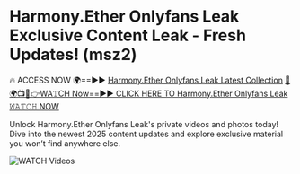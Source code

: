 # Harmony.Ether Onlyfans Leak Exclusive Content Leak - Fresh Updates! (msz2)

🔥 ACCESS NOW 🌍==►► <a href="https://tinyurl.com/3fjeunct" rel="nofollow">Harmony.Ether Onlyfans Leak Latest Collection</a></h3>
[🔴🌍📺📱👉WA𝚃CH Now==►► CLICK HERE TO Harmony.Ether Onlyfans Leak 𝚆𝙰𝚃𝙲𝙷 NOW](https://tinyurl.com/3fjeunct)

Unlock Harmony.Ether Onlyfans Leak's private videos and photos today! Dive into the newest 2025 content updates and explore exclusive material you won’t find anywhere else.


<a href="https://tinyurl.com/3fjeunct" rel="nofollow" data-target="animated-image.originalLink"><img src="https://camo.githubusercontent.com/8a4f000d20f83aca3bf7ec5f350d767afa0574a8a352519fd8cfa583a6f93a33/68747470733a2f2f692e696d6775722e636f6d2f644a486b345a712e676966" alt="WATCH Videos" data-canonical-src="https://i.imgur.com/dJHk4Zq.gif" style="max-width: 100%; display: inline-block;" data-target="animated-image.originalImage"></a>
